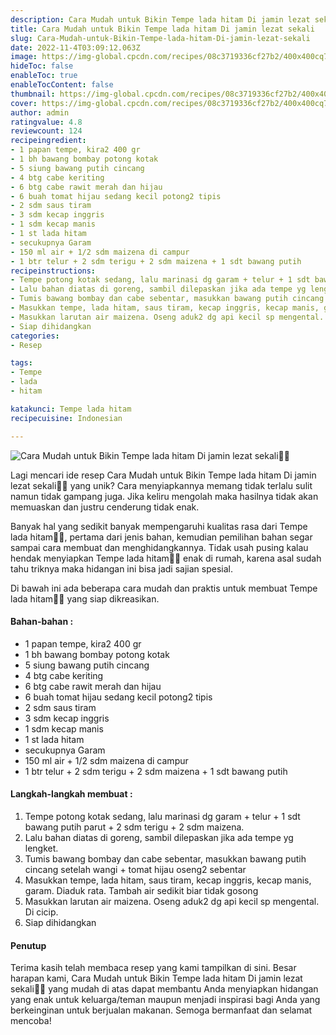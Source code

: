 ```yaml
---
description: Cara Mudah untuk Bikin Tempe lada hitam Di jamin lezat sekali"
title: Cara Mudah untuk Bikin Tempe lada hitam Di jamin lezat sekali
slug: Cara-Mudah-untuk-Bikin-Tempe-lada-hitam-Di-jamin-lezat-sekali
date: 2022-11-4T03:09:12.063Z
image: https://img-global.cpcdn.com/recipes/08c3719336cf27b2/400x400cq70/photo.jpg
hideToc: false
enableToc: true
enableTocContent: false
thumbnail: https://img-global.cpcdn.com/recipes/08c3719336cf27b2/400x400cq70/photo.jpg
cover: https://img-global.cpcdn.com/recipes/08c3719336cf27b2/400x400cq70/photo.jpg
author: admin
ratingvalue: 4.8
reviewcount: 124
recipeingredient:
- 1 papan tempe, kira2 400 gr
- 1 bh bawang bombay potong kotak
- 5 siung bawang putih cincang
- 4 btg cabe keriting
- 6 btg cabe rawit merah dan hijau
- 6 buah tomat hijau sedang kecil potong2 tipis
- 2 sdm saus tiram
- 3 sdm kecap inggris
- 1 sdm kecap manis
- 1 st lada hitam
- secukupnya Garam
- 150 ml air + 1/2 sdm maizena di campur
- 1 btr telur + 2 sdm terigu + 2 sdm maizena + 1 sdt bawang putih
recipeinstructions:
- Tempe potong kotak sedang, lalu marinasi dg garam + telur + 1 sdt bawang putih parut + 2 sdm terigu + 2 sdm maizena.
- Lalu bahan diatas di goreng, sambil dilepaskan jika ada tempe yg lengket.
- Tumis bawang bombay dan cabe sebentar, masukkan bawang putih cincang setelah wangi + tomat hijau oseng2 sebentar
- Masukkan tempe, lada hitam, saus tiram, kecap inggris, kecap manis, garam. Diaduk rata. Tambah air sedikit biar tidak gosong
- Masukkan larutan air maizena. Oseng aduk2 dg api kecil sp mengental. Di cicip.
- Siap dihidangkan
categories:
- Resep

tags:
- Tempe
- lada
- hitam

katakunci: Tempe lada hitam
recipecuisine: Indonesian

---
```


![Cara Mudah untuk Bikin Tempe lada hitam Di jamin lezat sekali👩‍🍳](https://img-global.cpcdn.com/recipes/08c3719336cf27b2/400x400cq70/photo.jpg)

Lagi mencari ide resep Cara Mudah untuk Bikin Tempe lada hitam Di jamin lezat sekali👩‍🍳 yang unik? Cara menyiapkannya memang tidak terlalu sulit namun tidak gampang juga. Jika keliru mengolah maka hasilnya tidak akan memuaskan dan justru cenderung tidak enak.

Banyak hal yang sedikit banyak mempengaruhi kualitas rasa dari Tempe lada hitam👩‍🍳, pertama dari jenis bahan, kemudian pemilihan bahan segar sampai cara membuat dan menghidangkannya. Tidak usah pusing kalau hendak menyiapkan Tempe lada hitam👩‍🍳 enak di rumah, karena asal sudah tahu triknya maka hidangan ini bisa jadi sajian spesial.

Di bawah ini ada beberapa cara mudah dan praktis untuk membuat Tempe lada hitam👩‍🍳 yang siap dikreasikan.

<!--inarticleads1-->

#### Bahan-bahan :

- 1 papan tempe, kira2 400 gr
- 1 bh bawang bombay potong kotak
- 5 siung bawang putih cincang
- 4 btg cabe keriting
- 6 btg cabe rawit merah dan hijau
- 6 buah tomat hijau sedang kecil potong2 tipis
- 2 sdm saus tiram
- 3 sdm kecap inggris
- 1 sdm kecap manis
- 1 st lada hitam
- secukupnya Garam
- 150 ml air + 1/2 sdm maizena di campur
- 1 btr telur + 2 sdm terigu + 2 sdm maizena + 1 sdt bawang putih

<!--inarticleads2-->

#### Langkah-langkah membuat :

1. Tempe potong kotak sedang, lalu marinasi dg garam + telur + 1 sdt bawang putih parut + 2 sdm terigu + 2 sdm maizena.
1. Lalu bahan diatas di goreng, sambil dilepaskan jika ada tempe yg lengket.
1. Tumis bawang bombay dan cabe sebentar, masukkan bawang putih cincang setelah wangi + tomat hijau oseng2 sebentar
1. Masukkan tempe, lada hitam, saus tiram, kecap inggris, kecap manis, garam. Diaduk rata. Tambah air sedikit biar tidak gosong
1. Masukkan larutan air maizena. Oseng aduk2 dg api kecil sp mengental. Di cicip.
1. Siap dihidangkan

#### Penutup

Terima kasih telah membaca resep yang kami tampilkan di sini. Besar harapan kami, Cara Mudah untuk Bikin Tempe lada hitam Di jamin lezat sekali👩‍🍳 yang mudah di atas dapat membantu Anda menyiapkan hidangan yang enak untuk keluarga/teman maupun menjadi inspirasi bagi Anda yang berkeinginan untuk berjualan makanan. Semoga bermanfaat dan selamat mencoba!